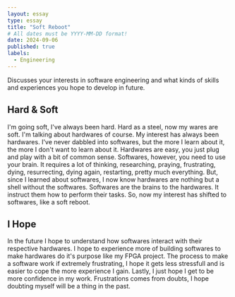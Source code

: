 ```yaml
---
layout: essay
type: essay
title: "Soft Reboot"
# All dates must be YYYY-MM-DD format!
date: 2024-09-06
published: true
labels:
  - Engineering
---
```


Discusses your interests in software engineering and what kinds of skills and experiences you hope to develop in future.

<h2> Hard & Soft</h2>
I'm going soft, I've always been hard. Hard as a steel, now my wares are soft. I'm talking about hardwares of course. My interest has always been hardwares. I've never dabbled into softwares, but the more I learn about it, the more I don't want to learn about it. Hardwares are easy, you just plug and play with a bit of common sense. Softwares, however, you need to use your brain. It requires a lot of thinking, researching, praying, frustrating, dying, resurrecting, dying again, restarting, pretty much everything. But, since I learned about softwares, I now know hardwares are nothing but a shell without the softwares. Softwares are the brains to the hardwares. It instruct them how to perform their tasks. So, now my interest has shifted to softwares, like a soft reboot.

<h2> I Hope </h2>
In the future I hope to understand how softwares interact with their respective hardwares. I hope to experience more of building softwares to make hardwares do it's purpose like my FPGA project. The process to make a software work if extremely frustrating, I hope it gets less stressfull and is easier to cope the more experience I gain. Lastly, I just hope I get to be more confidence in my work. Frustrations comes from doubts, I hope doubting myself will be a thing in the past.

<h2> </h2>




